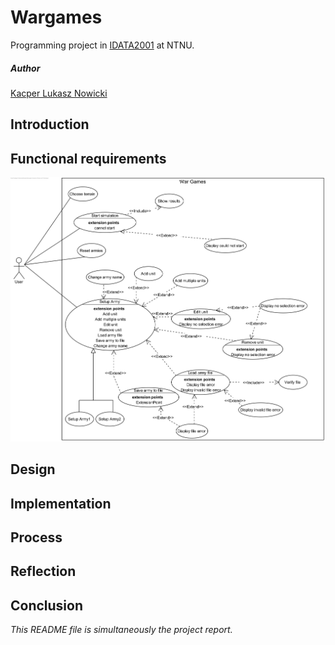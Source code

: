 # Wargames
Programming project in [IDATA2001](https://www.ntnu.no/studier/emner/IDATA2001#tab=omEmnet) at NTNU.

##### Author
[Kacper Lukasz Nowicki](https://github.com/nokacper24)

## Introduction


## Functional requirements
![Usecase Diagram](/images/usecasewargames.png)


## Design


## Implementation


## Process


## Reflection


## Conclusion


*This README file is simultaneously the project report.*